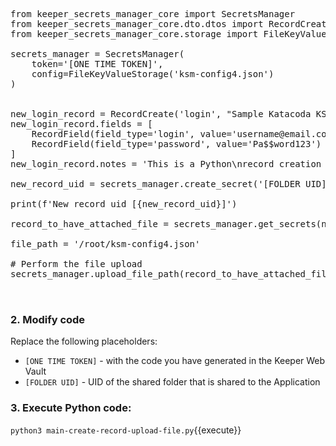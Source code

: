 
<pre class="file" data-filename="main-create-record-upload-file.py" data-target="replace">
from keeper_secrets_manager_core import SecretsManager
from keeper_secrets_manager_core.dto.dtos import RecordCreate, RecordField
from keeper_secrets_manager_core.storage import FileKeyValueStorage

secrets_manager = SecretsManager(
    token='[ONE TIME TOKEN]',
    config=FileKeyValueStorage('ksm-config4.json')
)


new_login_record = RecordCreate('login', "Sample Katacoda KSM Record")
new_login_record.fields = [
    RecordField(field_type='login', value='username@email.com'),
    RecordField(field_type='password', value='Pa$$word123')
]
new_login_record.notes = 'This is a Python\nrecord creation example'

new_record_uid = secrets_manager.create_secret('[FOLDER UID]', new_login_record)

print(f'New record uid [{new_record_uid}]')

record_to_have_attached_file = secrets_manager.get_secrets(new_record_uid)[0]

file_path = '/root/ksm-config4.json'

# Perform the file upload
secrets_manager.upload_file_path(record_to_have_attached_file, file_path)


</pre>

### 2. Modify code

Replace the following placeholders:

- `[ONE TIME TOKEN]` - with the code you have generated in the Keeper Web Vault
- `[FOLDER UID]` - UID of the shared folder that is shared to the Application

### 3. Execute Python code:

`python3 main-create-record-upload-file.py`{{execute}}
